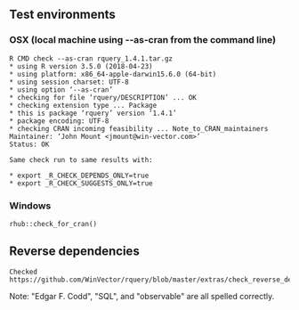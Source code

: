 

## Test environments

### OSX (local machine using --as-cran from the command line)

    R CMD check --as-cran rquery_1.4.1.tar.gz
    * using R version 3.5.0 (2018-04-23)
    * using platform: x86_64-apple-darwin15.6.0 (64-bit)
    * using session charset: UTF-8
    * using option ‘--as-cran’
    * checking for file ‘rquery/DESCRIPTION’ ... OK
    * checking extension type ... Package
    * this is package ‘rquery’ version ‘1.4.1’
    * package encoding: UTF-8
    * checking CRAN incoming feasibility ... Note_to_CRAN_maintainers
    Maintainer: ‘John Mount <jmount@win-vector.com>’
    Status: OK
    
    Same check run to same results with:
    
    * export _R_CHECK_DEPENDS_ONLY=true
    * export _R_CHECK_SUGGESTS_ONLY=true
    
### Windows

    rhub::check_for_cran()

## Reverse dependencies

    Checked https://github.com/WinVector/rquery/blob/master/extras/check_reverse_dependencies.md

Note: "Edgar F. Codd", "SQL", and "observable" are all spelled correctly.
